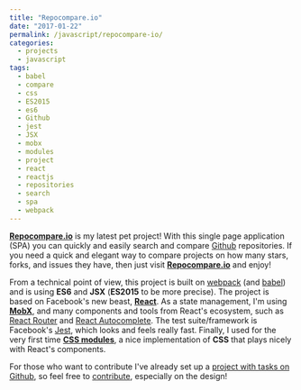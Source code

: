 ```yaml
---
title: "Repocompare.io"
date: "2017-01-22"
permalink: /javascript/repocompare-io/
categories:
  - projects
  - javascript
tags:
  - babel
  - compare
  - css
  - ES2015
  - es6
  - Github
  - jest
  - JSX
  - mobx
  - modules
  - project
  - react
  - reactjs
  - repositories
  - search
  - spa
  - webpack
---
```


**[Repocompare.io](http://repocompare.io)** is my latest pet project! With this single page application (SPA) you can quickly and easily search and compare [Github](https://github.com/) repositories. If you need a quick and elegant way to compare projects on how many stars, forks, and issues they have, then just visit **[Repocompare.io](http://repocompare.io)** and enjoy!

From a technical point of view, this project is built on [webpack](https://webpack.github.io/) (and [babel](https://babeljs.io/)) and is using **ES6** and **JSX** (**ES2015** to be more precise). The project is based on Facebook's new beast, [**React**](https://facebook.github.io/react/). As a state management, I'm using [**MobX**](https://mobx.js.org/), and many components and tools from React's ecosystem, such as [React Router](https://github.com/ReactTraining/react-router) and [React Autocomplete](https://github.com/reactjs/react-autocomplete). The test suite/framework is Facebook's [Jest](https://facebook.github.io/jest/), which looks and feels really fast. Finally, I used for the very first time [**CSS modules**](https://github.com/css-modules/css-modules), a nice implementation of **CSS** that plays nicely with React's components.

For those who want to contribute I've already set up a [project with tasks on Github](https://github.com/tsevdos/repocompare/projects/1), so feel free to [contribute](https://github.com/tsevdos/repocompare), especially on the design!
